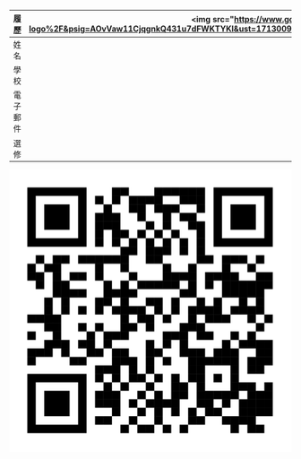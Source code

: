 |      履歷        |<img src="https://www.google.com/url?sa=i&url=https%3A%2F%2Flistcarbrands.com%2Fsuzuki-logo%2F&psig=AOvVaw11CjqgnkQ431u7dFWKTYKl&ust=1713009561134000&source=images&cd=vfe&opi=89978449&ved=0CBIQjRxqFwoTCLCco4bQvIUDFQAAAAAdAAAAABAE>|
| ---------------- |:-----------------------------:|
| 姓名             | 范姜志豪                  |
| 學校             | 高雄科技大學                  |
| 電子郵件         | C109252214@nkust.edu.tw          |
| 選修             | 智慧城市導論                  |
![這是一張圖片.](https://github.com/C109252214/C109252214/blob/main/BX9xMQ_qrcode.png)
